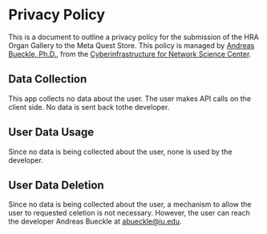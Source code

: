 # Privacy Policy

This is a document to outline a privacy policy for the submission of the HRA Organ Gallery to the Meta Quest Store. This policy is managed by [Andreas Bueckle, Ph.D.](https://andreas-bueckle.com/), from the [Cyberinfrastructure for Network Science Center](https://cns.iu.edu/).

## Data Collection
This app collects no data about the user. The user makes API calls on the client side. No data is sent back tothe  developer. 

## User Data Usage
Since no data is being collected about the user, none is used by the developer. 

## User Data Deletion
Since no data is being collected about the user, a mechanism to allow the user to requested celetion is not necessary. However, the user can reach the developer Andreas Bueckle at [abueckle@iu.edu](mailto:abueckle@iu.edu). 

